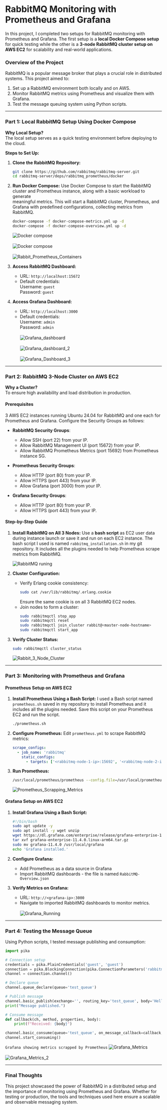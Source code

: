 # RabbitMQ Monitoring with Prometheus and Grafana

In this project, I completed two setups for RabbitMQ monitoring with Prometheus and Grafana. The first setup is a **local Docker Compose setup** for quick testing while the other is a **3-node RabbitMQ cluster setup on AWS EC2** for scalability and real-world applications.

### Overview of the Project

RabbitMQ is a popular message broker that plays a crucial role in distributed systems. This project aimed to:
1. Set up a RabbitMQ environment both locally and on AWS.
2. Monitor RabbitMQ metrics using Prometheus and visualize them with Grafana.
3. Test the message queuing system using Python scripts.

---

### Part 1: Local RabbitMQ Setup Using Docker Compose

**Why Local Setup?**  
The local setup serves as a quick testing environment before deploying to the cloud.

**Steps to Set Up:**

1. **Clone the RabbitMQ Repository:**
   ```bash
   git clone https://github.com/rabbitmq/rabbitmq-server.git
   cd rabbitmq-server/deps/rabbitmq_prometheus/docker
   ```

2. **Run Docker Compose:**
   Use Docker Compose to start the RabbitMQ cluster and Prometheus instance, along with a basic workload to generate       
   meaningful metrics. This will start a RabbitMQ cluster, Prometheus, and Grafana with predefined configurations, 
   collecting metrics from RabbitMQ.
   ```bash
   docker-compose -f docker-compose-metrics.yml up -d
   docker-compose -f docker-compose-overview.yml up -d
   ```
    ![Docker compose](https://github.com/Fidelisesq/Cloud-DevOps-Daily-Challenge/blob/main/Day-4/Docker_compose_images/Rabbit-Prometheus-Grafana-Up.png)
   <br><br>
   ![Docker compose](https://github.com/Fidelisesq/Cloud-DevOps-Daily-Challenge/blob/main/Day-4/Docker_compose_images/Rabbit-metrics.png)
   <br><br>
   ![Rabbit_Prometheus_Containers](https://github.com/Fidelisesq/Cloud-DevOps-Daily-Challenge/blob/main/Day-4/Docker_compose_images/Rabbit-Prometheus-Grafana-containers.png)

4. **Access RabbitMQ Dashboard:**
   - URL: `http://localhost:15672`
   - Default credentials:  
     Username: `guest`  
     Password: `guest`

5. **Access Grafana Dashboard:**  
   - URL: `http://localhost:3000`  
   - Default credentials:  
     Username: `admin`  
     Password: `admin`
     <br><br>
![Grafana_dashboard](https://github.com/Fidelisesq/Cloud-DevOps-Daily-Challenge/blob/main/Day-4/Docker_compose_images/Grafana%20RabbitmQ%20Metric%20dashboard.png)
<br><br>
![Grafana_dashboard_2](https://github.com/Fidelisesq/Cloud-DevOps-Daily-Challenge/blob/main/Day-4/Docker_compose_images/Grafana%20RabbitmQ%20Metric%20dashboard-2.png)
<br><br>
![Grafana_Dashboard_3](https://github.com/Fidelisesq/Cloud-DevOps-Daily-Challenge/blob/main/Day-4/Docker_compose_images/Grafana%20RabbitmQ%20Metric%20dashboard-3.png)
---

### Part 2: RabbitMQ 3-Node Cluster on AWS EC2

**Why a Cluster?**  
To ensure high availability and load distribution in production.

#### Prerequisites
3 AWS EC2 instances running Ubuntu 24.04 for RabbitMQ and one each for Prometheus and Grafana. Configure the Security Groups as follows:

- **RabbitMQ Security Groups**:
  - Allow SSH (port 22) from your IP.
  - Allow RabbitMQ Management UI (port 15672) from your IP.
  - Allow RabbitMQ Prometheus Metrics (port 15692) from Prometheus instance SG.

- **Prometheus Security Groups**:
  - Allow HTTP (port 80) from your IP.
  - Allow HTTPS (port 443) from your IP.
  - Allow Grafana (port 3000) from your IP.

- **Grafana Security Groups**:
  - Allow HTTP (port 80) from your IP.
  - Allow HTTPS (port 443) from your IP.


#### Step-by-Step Guide

1. **Install RabbitMQ on All 3 Nodes:**
   Use a **bash script** as EC2 user data during instance launch or save it and run on each EC2 instance.
   The bash script I used is named `rabbitmq_installation.sh` in my git repository. It includes all the plugins needed to help Prometheus scrape metrics from RabbitMQ.

   ![RabbitMQ runing](https://github.com/Fidelisesq/Cloud-DevOps-Daily-Challenge/blob/main/Day-4/3-Node%20AWS%20Setup%20Images/rabbitmq-running-1.png)

3. **Cluster Configuration:**
   - Verify Erlang cookie consistency:
     ```bash
     sudo cat /var/lib/rabbitmq/.erlang.cookie
     ```
     Ensure the same cookie is on all 3 RabbitMQ EC2 nodes.
   - Join nodes to form a cluster:
     ```bash
     sudo rabbitmqctl stop_app
     sudo rabbitmqctl reset
     sudo rabbitmqctl join_cluster rabbit@<master-node-hostname>
     sudo rabbitmqctl start_app
     ```

4. **Verify Cluster Status:**
   ```bash
   sudo rabbitmqctl cluster_status
   ```
   ![Rabbit_3_Node_Cluster](https://github.com/Fidelisesq/Cloud-DevOps-Daily-Challenge/blob/main/Day-4/3-Node%20AWS%20Setup%20Images/rabbit_cluster_3_nodes.png)

---

### Part 3: Monitoring with Prometheus and Grafana

#### Prometheus Setup on AWS EC2

1. **Install Prometheus Using a Bash Script:**
   I used a Bash script named `prometheus.sh` saved in my repository to install Prometheus and it includes all the plugins needed. Save this script on your Prometheus EC2 and run the script.
   ```bash
   ./prometheus.sh
   ```

3. **Configure Prometheus:**
   Edit `prometheus.yml` to scrape RabbitMQ metrics:
   ```yaml
   scrape_configs:
     - job_name: 'rabbitmq'
       static_configs:
         - targets: ['<rabbitmq-node-1-ip>:15692', '<rabbitmq-node-2-ip>:15692', '<rabbitmq-node-3-ip>:15692']
   ```

4. **Run Prometheus:**
   ```bash
   /usr/local/prometheus/prometheus --config.file=/usr/local/prometheus/prometheus.yml
   ```
   ![Prometheus_Scrapping_Metrics](https://github.com/Fidelisesq/Cloud-DevOps-Daily-Challenge/blob/main/Day-4/3-Node%20AWS%20Setup%20Images/Prometheus%20scapping%20metrics.png)

#### Grafana Setup on AWS EC2

1. **Install Grafana Using a Bash Script:**
   ```bash
   #!/bin/bash
   sudo apt update -y
   sudo apt install -y wget unzip
   wget https://dl.grafana.com/enterprise/release/grafana-enterprise-11.4.0.linux-arm64.tar.gz
   tar xvf grafana-enterprise-11.4.0.linux-arm64.tar.gz
   sudo mv grafana-11.4.0 /usr/local/grafana
   echo 'Grafana installed.'
   ```

2. **Configure Grafana:**
   - Add Prometheus as a data source in Grafana
   - Import RabbitMQ dashboards - the file is named `RabbitMQ-Overview.json`

3. **Verify Metrics on Grafana:**
   - URL: `http://<grafana-ip>:3000`
   - Navigate to imported RabbitMQ dashboards to monitor metrics.
     <br><br>
     ![Grafana_Running](https://github.com/Fidelisesq/Cloud-DevOps-Daily-Challenge/blob/main/Day-4/3-Node%20AWS%20Setup%20Images/graphana-running.png)
---

### Part 4: Testing the Message Queue

Using Python scripts, I tested message publishing and consumption:

```python
import pika

# Connection setup
credentials = pika.PlainCredentials('guest', 'guest')
connection = pika.BlockingConnection(pika.ConnectionParameters('rabbitmq-node-ip', credentials=credentials))
channel = connection.channel()

# Declare queue
channel.queue_declare(queue='test_queue')

# Publish message
channel.basic_publish(exchange='', routing_key='test_queue', body='Hello RabbitMQ!')
print("Message published.")

# Consume message
def callback(ch, method, properties, body):
    print(f"Received: {body}")

channel.basic_consume(queue='test_queue', on_message_callback=callback, auto_ack=True)
channel.start_consuming()
```
`Grafana showing metrics scrapped by Prometheus`
![Grafana_Metrics](https://github.com/Fidelisesq/Cloud-DevOps-Daily-Challenge/blob/main/Day-4/3-Node%20AWS%20Setup%20Images/grafana.png)
<br><br>
![Grafana_Metrics_2](https://github.com/Fidelisesq/Cloud-DevOps-Daily-Challenge/blob/main/Day-4/3-Node%20AWS%20Setup%20Images/grafana-2.png)

---

### Final Thoughts

This project showcased the power of RabbitMQ in a distributed setup and the importance of monitoring using Prometheus and Grafana. Whether for testing or production, the tools and techniques used here ensure a scalable and observable messaging system.

